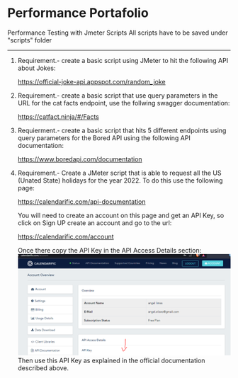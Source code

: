# Performance Portafolio
Performance Testing with Jmeter Scripts
All scripts have to be saved under "scripts" folder
___

1. Requirement.- create a basic script using JMeter to hit the following API about Jokes: <p>
  https://official-joke-api.appspot.com/random_joke
2. Requirement.- create a basic script that use query parameters in the URL for the cat facts endpoint, use the follwing swagger documentation: <p>
  https://catfact.ninja/#/Facts
3. Requierment.- create a basic script that hits 5 different endpoints using query parameters for the Bored API using the following API documentation:<p>
  https://www.boredapi.com/documentation
4. Requirement.- Create a JMeter script that is able to request all the US (Unated State) holidays for the year 2022. To do this use the following page: <p>
https://calendarific.com/api-documentation <p>
You will need to create an account on this page and get an API Key, so click on Sign UP create an account and go to the url: <p>
https://calendarific.com/account <p>
Once there copy the API Key in the API Access Details section:
![api-key-description-image](img/api-key.PNG)
Then use this API Key as explained in the official documentation described above.